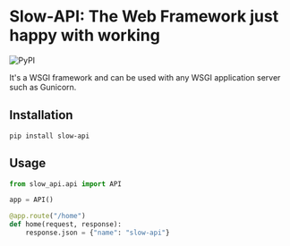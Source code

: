 # Slow-API: The Web Framework just happy with working

![PyPI](https://img.shields.io/pypi/v/slow-api.svg)

It's a WSGI framework and can be used with any WSGI application server such as Gunicorn.

## Installation

```shell
pip install slow-api
```

## Usage

``` python
from slow_api.api import API

app = API()

@app.route("/home")
def home(request, response):
    response.json = {"name": "slow-api"}
```

